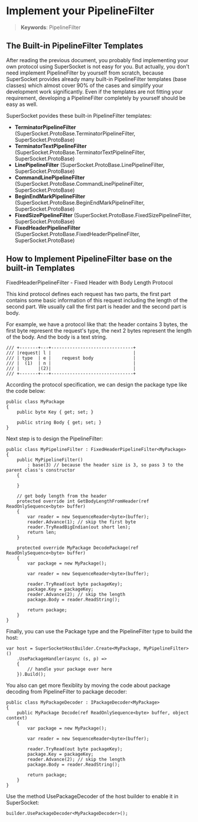 # Implement your PipelineFilter

> __Keywords__: PipelineFilter


## The Built-in PipelineFilter Templates

After reading the previous document, you probably find implementing your own protocol using SuperSocket is not easy for you. But actually, you don't need implement PipelineFilter by yourself from scratch, because SuperSocket provides already many built-in PipelineFilter templates (base classes) which almost cover 90% of the cases and simplify your development work significantly. Even if the templates are not fitting your requirement, developing a PipelineFilter completely by yourself should be easy as well.

SuperSocket povides these built-in PipelineFilter templates:

* **TerminatorPipelineFilter** (SuperSocket.ProtoBase.TerminatorPipelineFilter, SuperSocket.ProtoBase)
* **TerminatorTextPipelineFilter** (SuperSocket.ProtoBase.TerminatorTextPipelineFilter, SuperSocket.ProtoBase)
* **LinePipelineFilter** (SuperSocket.ProtoBase.LinePipelineFilter, SuperSocket.ProtoBase)
* **CommandLinePipelineFilter** (SuperSocket.ProtoBase.CommandLinePipelineFilter, SuperSocket.ProtoBase)
* **BeginEndMarkPipelineFilter** (SuperSocket.ProtoBase.BeginEndMarkPipelineFilter, SuperSocket.ProtoBase)
* **FixedSizePipelineFilter** (SuperSocket.ProtoBase.FixedSizePipelineFilter, SuperSocket.ProtoBase)
* **FixedHeaderPipelineFilter** (SuperSocket.ProtoBase.FixedHeaderPipelineFilter, SuperSocket.ProtoBase)


## How to Implement PipelineFilter base on the built-in Templates 

FixedHeaderPipelineFilter - Fixed Header with Body Length Protocol

This kind protocol defines each request has two parts, the first part contains some basic information of this request including the length of the second part. We usually call the first part is header and the second part is body.

For example, we have a protocol like that: the header contains 3 bytes, the first byte represent the request's type, the next 2 bytes represent the length of the body. And the body is a text string.

    /// +-------+---+-------------------------------+
    /// |request| l |                               |
    /// | type  | e |    request body               |
    /// |  (1)  | n |                               |
    /// |       |(2)|                               |
    /// +-------+---+-------------------------------+


According the protocol specification, we can design the package type like the code below:

    public class MyPackage
    {
        public byte Key { get; set; }

        public string Body { get; set; }
    }


Next step is to design the PipelineFilter:

    public class MyPipelineFilter : FixedHeaderPipelineFilter<MyPackage>
    {
        public MyPipelineFilter()
            : base(3) // because the header size is 3, so pass 3 to the parent class's constructor
        {

        }

        // get body length from the header
        protected override int GetBodyLengthFromHeader(ref ReadOnlySequence<byte> buffer)
        {
            var reader = new SequenceReader<byte>(buffer);
            reader.Advance(1); // skip the first byte
            reader.TryReadBigEndian(out short len);
            return len;
        }

        protected override MyPackage DecodePackage(ref ReadOnlySequence<byte> buffer)
        {
            var package = new MyPackage();

            var reader = new SequenceReader<byte>(buffer);
            
            reader.TryRead(out byte packageKey);
            package.Key = packageKey;            
            reader.Advance(2); // skip the length             
            package.Body = reader.ReadString();

            return package;
        }
    }

Finally, you can use the Package type and the PipelineFilter type to build the host:

    var host = SuperSocketHostBuilder.Create<MyPackage, MyPipelineFilter>()
        .UsePackageHandler(async (s, p) =>
        {
            // handle your package over here
        }).Build();


You also can get more flexiblity by moving the code about package decoding from PipelineFilter to package decoder:

    public class MyPackageDecoder : IPackageDecoder<MyPackage>
    {
        public MyPackage Decode(ref ReadOnlySequence<byte> buffer, object context)
        {
            var package = new MyPackage();

            var reader = new SequenceReader<byte>(buffer);
            
            reader.TryRead(out byte packageKey);
            package.Key = packageKey;            
            reader.Advance(2); // skip the length             
            package.Body = reader.ReadString();

            return package;
        }
    }


Use the method UsePackageDecoder of the host builder to enable it in SuperSocket:

    builder.UsePackageDecoder<MyPackageDecoder>();


